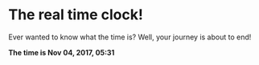 # The real time clock!

Ever wanted to know what the time is? Well, your journey is about to end!

**The time is Nov 04, 2017, 05:31**